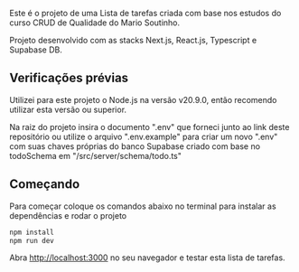 Este é o projeto de uma Lista de tarefas criada com base nos estudos do curso CRUD de Qualidade do Mario Soutinho.

Projeto desenvolvido com as stacks Next.js, React.js, Typescript e Supabase DB.

## Verificações prévias

Utilizei para este projeto o Node.js na versão v20.9.0, então recomendo utilizar esta versão ou superior.

Na raiz do projeto insira o documento ".env" que forneci junto ao link deste repositório ou utilize o arquivo ".env.example" para criar um novo ".env" com suas chaves próprias do banco Supabase criado com base no todoSchema em "/src/server/schema/todo.ts"

## Começando

Para começar coloque os comandos abaixo no terminal para instalar as dependências e rodar o projeto

```bash
npm install
npm run dev
```

Abra [http://localhost:3000](http://localhost:3000) no seu navegador e testar esta lista de tarefas.
